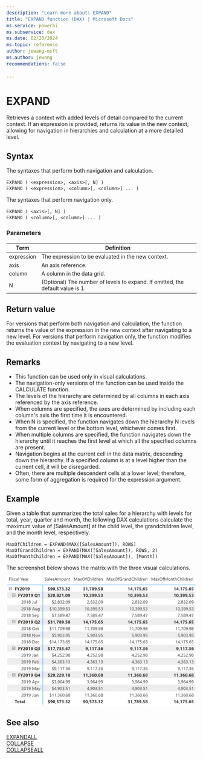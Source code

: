```yaml
---
description: "Learn more about: EXPAND"
title: "EXPAND function (DAX) | Microsoft Docs"
ms.service: powerbi
ms.subservice: dax
ms.date: 02/20/2024
ms.topic: reference
author: jewang-msft
ms.author: jewang
recommendations: false

---
```


# EXPAND

Retrieves a context with added levels of detail compared to the current context. If an expression is provided, returns its value in the new context, allowing for navigation in hierarchies and calculation at a more detailed level.

## Syntax

The syntaxes that perform both navigation and calculation.
```dax
EXPAND ( <expression>, <axis>[, N] )
EXPAND ( <expression>, <column>[, <column>] ... )
```

The syntaxes that perform navigation only.
```dax
EXPAND ( <axis>[, N] )
EXPAND ( <column>[, <column>] ... )
```

### Parameters

|Term|Definition|
|--------|--------------|
|expression|The expression to be evaluated in the new context.|
|axis|An axis reference.|
|column|A column in the data grid.|
|N|(Optional) The number of levels to expand. If omitted, the default value is 1.|

## Return value

For versions that perform both navigation and calculation, the function returns the value of the expression in the new context after navigating to a new level.
For versions that perform navigation only, the function modifies the evaluation context by navigating to a new level.

## Remarks

* This function can be used only in visual calculations.
* The navigation-only versions of the function can be used inside the CALCULATE function.
* The levels of the hierarchy are determined by all columns in each axis referenced by the axis reference.
* When columns are specified, the axes are determined by including each column's axis the first time it is encountered.
* When N is specified, the function navigates down the hierarchy N levels from the current level or the bottom level, whichever comes first.
* When multiple columns are specified, the function navigates down the hierarchy until it reaches the first level at which all the specified columns are present.
* Navigation begins at the current cell in the data matrix, descending down the hierarchy. If a specified column is at a level higher than the current cell, it will be disregarded.
* Often, there are multiple descendent cells at a lower level; therefore, some form of aggregation is required for the expression argument.

## Example

Given a table that summarizes the total sales for a hierarchy with levels for total, year, quarter and month, the following DAX calculations calculate the maximum value of [SalesAmount] at the child level, the grandchildren level, and the month level, respectively.

```dax
MaxOfChildren = EXPAND(MAX([SalesAmount]), ROWS)
MaxOfGrandChildren = EXPAND(MAX([SalesAmount]), ROWS, 2)
MaxOfMonthChildren = EXPAND(MAX([SalesAmount]), [Month])
```

The screenshot below shows the matrix with the three visual calculations.

![DAX visual calculation](media/dax-queries/dax-visualcalc-expand.png)

## See also

[EXPANDALL](expandall-function-dax.md)  
[COLLAPSE](collapse-function-dax.md)  
[COLLAPSEALL](collapseall-function-dax.md)  


